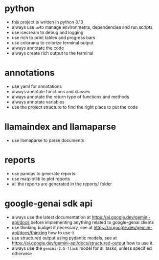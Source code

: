 # python
- this project is written in python 3.13
- always use `uv`to manage environments, dependencies and run scripts
- use icecream to debug and logging
- use rich to print tables and progress bars
- use colorama to colorize terminal output
- always annotate the code
- always create rich output to the terminal

# annotations
- use yaml for annotations
- always annotate functions and classes
- always annotate the return type of functions and methods
- always annotate variables
- use the project structure to find the right place to put the code

# llamaindex and llamaparse
- use llamaparse to parse documents

# reports
- use pandas to generate reports
- use matplotlib to plot reports
- all the reports are generated in the reports/ folder

# google-genai sdk api
- always use the latest documentation at https://ai.google.dev/gemini-api/docs before implementing anything related to google-genai clients
- use thinking budget if necessary, see at https://ai.google.dev/gemini-api/docs/thinking how to use it
- use structured output using pydantic models, see at https://ai.google.dev/gemini-api/docs/structured-output how to use it.
- always use the `gemini-2.5-flash` model for all tasks, unless specified otherwise